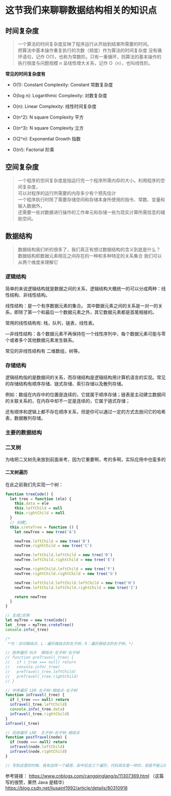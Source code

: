 # 这节我们来聊聊数据结构相关的知识点

## 时间复杂度

> 一个算法的时间复杂度反映了程序运行从开始到结束所需要的时间。  
> 把算法中基本操作重复执行的次数（频度）作为算法的时间复杂度
> 没有循环语句，记作 O(1)，也称为常数阶。只有一重循环，则算法的基本操作的执行频度与问题规模 n 呈线性增大关系，记作 O（n），也叫线性阶。

**常见的时间复杂度有**

- O(1): Constant Complexity: Constant 常数复杂度

- O(log n): Logarithmic Complexity: 对数复杂度

- O(n): Linear Complexity: 线性时间复杂度

- O(n^2): N square Complexity 平⽅

- O(n^3): N square Complexity ⽴方

- O(2^n): Exponential Growth 指数

- O(n!): Factorial 阶乘

## 空间复杂度

> 一个程序的空间复杂度是指运行完一个程序所需内存的大小。利用程序的空间复杂度，  
> 可以对程序的运行所需要的内存多少有个预先估计  
> 一个程序执行时除了需要存储空间和存储本身所使用的指令、常数、变量和输入数据外，  
> 还需要一些对数据进行操作的工作单元和存储一些为现实计算所需信息的辅助空间。

## 数据结构

> 数据结构我们听的很多了，我们真正有想过数据结构的含义到底是什么？  
> 数据结构即数据元素相互之间存在的一种和多种特定的关系集合
> 我们可以从两个维度来理解它

### 逻辑结构

简单的来说逻辑结构就是数据之间的关系，逻辑结构大概统一的可以分成两种：线性结构、非线性结构。

线性结构：是一个有序数据元素的集合。 其中数据元素之间的关系是一对一的关系，即除了第一个和最后一个数据元素之外，其它数据元素都是首尾相接的。

常用的线性结构有: 栈，队列，链表，线性表。

—非线性结构：各个数据元素不再保持在一个线性序列中，每个数据元素可能与零个或者多个其他数据元素发生联系。

常见的非线性结构有 二维数组，树等。

### 存储结构

逻辑结构指的是数据间的关系，而存储结构是逻辑结构用计算机语言的实现。常见的存储结构有顺序存储、链式存储、索引存储以及散列存储。

例如：数组在内存中的位置是连续的，它就属于顺序存储；链表是主动建立数据间的关联关系的，在内存中却不一定是连续的，它属于链式存储；

还有顺序和逻辑上都不存在顺序关系，但是你可以通过一定的方式去放问它的哈希表，数据散列存储。

### 主要的数据结构

### 二叉树

为啥把二叉树先来放到前面来考，因为它重要啊，考的多啊，实际应用中也蛮多的

#### 二叉树遍历

在此之前我们先实现一个树：

```js
function treeCode() {
  let tree = function (ele) {
    this.data = ele
    this.leftChild = null
    this.rightChild = null
  }
  // 创建🌲
  this.creteTree = function () {
    let newTree = new tree('A')

    newTree.leftChild = new tree('B')
    newTree.rightChild = new tree('C')

    newTree.leftChild.leftChild = new tree('D')
    newTree.leftChild.rightChild = new tree('E')

    newTree.rightChild.leftChild = new tree('F')
    newTree.rightChild.rightChild = new tree('G')

    newTree.leftChild.leftChild.leftChild = new tree('H')
    newTree.leftChild.leftChild.rightChild = new tree('I')

    return newTree
  }
}

// 生成🌲实例
let myTree = new treeCode()
let _tree = myTree.creteTree()
console.info(_tree)

/*
 **D：访问根结点，L：遍历根结点的左子树，R：遍历根结点的右子树。*/

// 前序遍历 DLR  根结点-左子树-右子树
// function preTravel(_tree) {
//   if (_tree === null) return
//   console.info(_tree)
//   preTravel(_tree.leftChild)
//   preTravel(_tree.rightChild)
// }

// 中序遍历 LDR 左子树-根结点-右子树
function inTravel(_tree) {
  if (_tree === null) return
  inTravel(_tree.leftChild)
  console.info(_tree.data)
  inTravel(_tree.rightChild)
}
inTravel(_tree)

// 后续遍历 LRD  左子树-右子树-根结点
function postTravel(node) {
  if (node === null) return
  inTravel(node.leftChild)
  inTravel(node.rightChild)
}

// 写到这里的时候，我有这样一个疑惑，前中后这三个遍历，代码其实是一样的，但是不能公用同同一颗构造的🌲，难道我们还需要为不同的遍历方法构造不同的树么
```

参考链接：
https://www.cnblogs.com/cangqinglang/p/11307369.html （这篇写的很赞，果然 Java 是精华）
https://blog.csdn.net/liusaint1992/article/details/80310918
